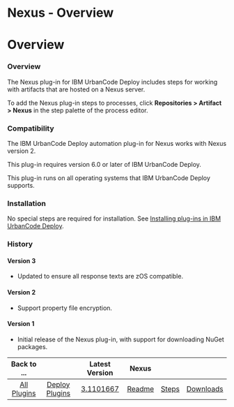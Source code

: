 
Nexus - Overview
================

# Overview


### Overview




The Nexus plug-in for IBM UrbanCode Deploy includes steps for working with artifacts that are hosted on a Nexus server.

To add the Nexus plug-in steps to processes, click **Repositories > Artifact > Nexus** in the step palette of the process editor.

### Compatibility

The IBM UrbanCode Deploy automation plug-in for Nexus works with Nexus version 2.

This plug-in requires version 6.0 or later of IBM UrbanCode Deploy.

This plug-in runs on all operating systems that IBM UrbanCode Deploy supports.

### Installation

No special steps are required for installation. See [Installing plug-ins in IBM UrbanCode Deploy](https://community.ibm.com/community/user/wasdevops/blogs/laurel-dickson-bull1/2022/06/13/install-plugins "Installing plug-ins in IBM UrbanCode Deploy").

### History

#### Version 3

* Updated to ensure all response texts are zOS compatible.

#### Version 2

* Support property file encryption.

#### Version 1

* Initial release of the Nexus plug-in, with support for downloading NuGet packages.

|Back to ...||Latest Version|Nexus |||
| :---: | :---: | :---: | :---: | :---: | :---: |
|[All Plugins](../../index.md)|[Deploy Plugins](../README.md)|[3.1101667](https://raw.githubusercontent.com/UrbanCode/IBM-UCD-PLUGINS/main/files/nexus/Nexus-3.1101667.zip)|[Readme](README.md)|[Steps](steps.md)|[Downloads](downloads.md)|
